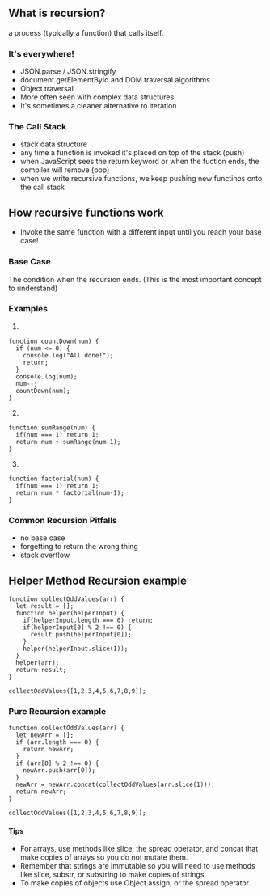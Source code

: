 ## What is recursion?
a process (typically a function) that calls itself.

### It's everywhere!
- JSON.parse / JSON.stringify
- document.getElementById and DOM traversal algorithms
- Object traversal
- More often seen with complex data structures
- It's sometimes a cleaner alternative to iteration

### The Call Stack
- stack data structure
- any time a function is invoked it's placed on top of the stack (push)
- when JavaScript sees the return keyword or when the fuction ends, the compiler will remove (pop)
- when we write recursive functions, we keep pushing new functinos onto the call stack

## How recursive functions work
- Invoke the same function with a different input until you reach your base case!

### Base Case
The condition when the recursion ends. (This is the most important concept to understand)

### Examples
1. 
```
function countDown(num) {
  if (num <= 0) {
    console.log("All done!");
    return;
  }
  console.log(num);
  num--;
  countDown(num);
}
```

2. 
```
function sumRange(num) {
  if(num === 1) return 1;
  return num + sumRange(num-1);
}
```

3. 
```
function factorial(num) {
  if(num === 1) return 1;
  return num * factorial(num-1);
}
```

### Common Recursion Pitfalls
- no base case
- forgetting to return the wrong thing
- stack overflow

## Helper Method Recursion example
```
function collectOddValues(arr) {
  let result = [];
  function helper(helperInput) {
    if(helperInput.length === 0) return;
    if(helperInput[0] % 2 !== 0) {
      result.push(helperInput[0]);
    }
    helper(helperInput.slice(1));
  }
  helper(arr);
  return result;
}

collectOddValues([1,2,3,4,5,6,7,8,9]);
```

### Pure Recursion example
```
function collectOddValues(arr) {
  let newArr = [];
  if (arr.length === 0) {
    return newArr;
  }
  if (arr[0] % 2 !== 0) {
    newArr.push(arr[0]);
  }
  newArr = newArr.concat(collectOddValues(arr.slice(1)));
  return newArr;
}

collectOddValues([1,2,3,4,5,6,7,8,9]);
```

#### Tips
- For arrays, use methods like slice, the spread operator, and concat that make copies of arrays so you do not mutate them.
- Remember that strings are immutable so you will need to use methods like slice, substr, or substring to make copies of strings.
- To make copies of objects use Object.assign, or the spread operator.